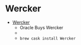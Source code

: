 # Wercker
- [Wercker](https://www.wercker.com/)
  -  Oracle Buys Wercker
  - 
  - `brew cask install Wercker`
